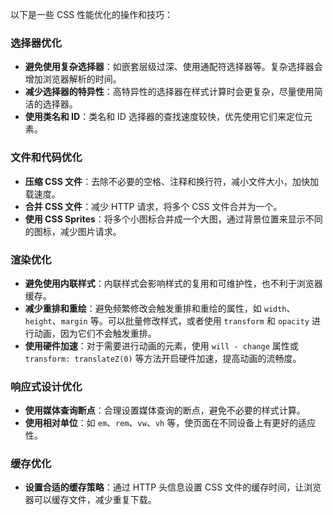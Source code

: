 以下是一些 CSS 性能优化的操作和技巧：

### 选择器优化
- **避免使用复杂选择器**：如嵌套层级过深、使用通配符选择器等。复杂选择器会增加浏览器解析的时间。
- **减少选择器的特异性**：高特异性的选择器在样式计算时会更复杂，尽量使用简洁的选择器。
- **使用类名和 ID**：类名和 ID 选择器的查找速度较快，优先使用它们来定位元素。

### 文件和代码优化
- **压缩 CSS 文件**：去除不必要的空格、注释和换行符，减小文件大小，加快加载速度。
- **合并 CSS 文件**：减少 HTTP 请求，将多个 CSS 文件合并为一个。
- **使用 CSS Sprites**：将多个小图标合并成一个大图，通过背景位置来显示不同的图标，减少图片请求。

### 渲染优化
- **避免使用内联样式**：内联样式会影响样式的复用和可维护性，也不利于浏览器缓存。
- **减少重排和重绘**：避免频繁修改会触发重排和重绘的属性，如 `width`、`height`、`margin` 等。可以批量修改样式，或者使用 `transform` 和 `opacity` 进行动画，因为它们不会触发重排。
- **使用硬件加速**：对于需要进行动画的元素，使用 `will - change` 属性或 `transform: translateZ(0)` 等方法开启硬件加速，提高动画的流畅度。

### 响应式设计优化
- **使用媒体查询断点**：合理设置媒体查询的断点，避免不必要的样式计算。
- **使用相对单位**：如 `em`、`rem`、`vw`、`vh` 等，使页面在不同设备上有更好的适应性。

### 缓存优化
- **设置合适的缓存策略**：通过 HTTP 头信息设置 CSS 文件的缓存时间，让浏览器可以缓存文件，减少重复下载。 